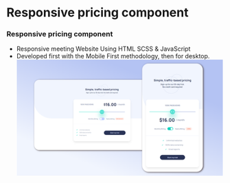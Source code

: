 # Responsive pricing component
### Responsive pricing component
- Responsive meeting Website Using HTML SCSS & JavaScript
- Developed first with the Mobile First methodology, then for desktop.
![preview img](/preview.png)
